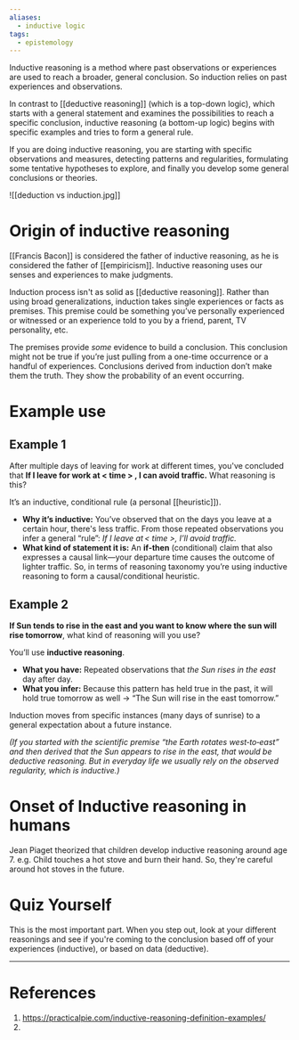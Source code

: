 ```yaml
---
aliases:
  - inductive logic
tags:
  - epistemology
---
```

Inductive reasoning is a method where past observations or experiences are used to reach a broader, general conclusion. So induction relies on past experiences and observations. 

In contrast to [[deductive reasoning]] (which is a top-down logic), which starts with a general statement and examines the possibilities to reach a specific conclusion, inductive reasoning (a bottom-up logic) begins with specific examples and tries to form a general rule. 

If you are doing inductive reasoning, you are starting with specific observations and measures, detecting patterns and regularities, formulating some tentative hypotheses to explore, and finally you develop some general conclusions or theories. 

![[deduction vs induction.jpg]]
# Origin of inductive reasoning
[[Francis Bacon]] is considered the father of inductive reasoning, as he is considered the father of [[empiricism]]. Inductive reasoning uses our senses and experiences to make judgments.

Induction process isn't as solid as [[deductive reasoning]]. Rather than using broad generalizations, induction takes single experiences or facts as premises. This premise could be something you’ve personally experienced or witnessed or an experience told to you by a friend, parent, TV personality, etc. 

The premises provide _some_ evidence to build a conclusion. This conclusion might not be true if you’re just pulling from a one-time occurrence or a handful of experiences. Conclusions derived from induction don’t make them the truth. They show the probability of an event occurring. 

# Example use
## Example 1
After multiple days of leaving for work at different times, you've concluded that **If I leave for work at < time > , I can avoid traffic.** What reasoning is this?

It’s an inductive, conditional rule (a personal [[heuristic]]).
- **Why it’s inductive:** You’ve observed that on the days you leave at a certain hour, there's less traffic. From those repeated observations you infer a general “rule”: _If I leave at < time >, I’ll avoid traffic._ 
- **What kind of statement it is:** An **if‑then** (conditional) claim that also expresses a causal link—your departure time causes the outcome of lighter traffic.
So, in terms of reasoning taxonomy you’re using inductive reasoning to form a causal/conditional heuristic.
## Example 2
**If Sun tends to rise in the east and you want to know where the sun will rise tomorrow**, what kind of reasoning will you use?

You’ll use **inductive reasoning**.
- **What you have:** Repeated observations that *the Sun rises in the east* day after day.  
- **What you infer:** Because this pattern has held true in the past, it will hold true tomorrow as well -> “The Sun will rise in the east tomorrow.”

Induction moves from specific instances (many days of sunrise) to a general expectation about a future instance.  

*(If you started with the scientific premise “the Earth rotates west‑to‑east” and then derived that the Sun appears to rise in the east, that would be deductive reasoning. But in everyday life we usually rely on the observed regularity, which is inductive.)*

# Onset of Inductive reasoning in humans
Jean Piaget theorized that children develop inductive reasoning around age 7. e.g. Child touches a hot stove and burn their hand. So, they're careful around hot stoves in the future. 
# Quiz Yourself
This is the most important part. When you step out, look at your different reasonings and see if you're coming to the conclusion based off of your experiences (inductive), or based on data (deductive). 

---
# References
1. https://practicalpie.com/inductive-reasoning-definition-examples/
2. 